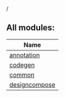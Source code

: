 /

## All modules:

| Name |
|---|
| [annotation](annotation/index.md) |  |
| [codegen](codegen/index.md) |  |
| [common](common/index.md) |  |
| [designcompose](designcompose/index.md) |  |
